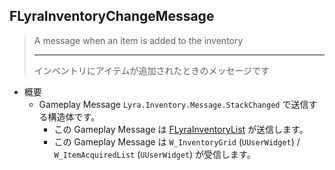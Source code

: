 ## FLyraInventoryChangeMessage

> A message when an item is added to the inventory  
> 
> ----
> インベントリにアイテムが追加されたときのメッセージです  

* 概要
	* Gameplay Message `Lyra.Inventory.Message.StackChanged` で送信する構造体です。
		* この Gameplay Message は [FLyraInventoryList] が送信します。
		* この Gameplay Message は `W_InventoryGrid` (`UUserWidget`) / `W_ItemAcquiredList` (`UUserWidget`) が受信します。



<!--- ページ内のリンク --->

<!--- 自前の画像へのリンク --->

<!--- generated --->
[FLyraInventoryList]: ../../Lyra/Inventory/FLyraInventoryList.md#flyrainventorylist
